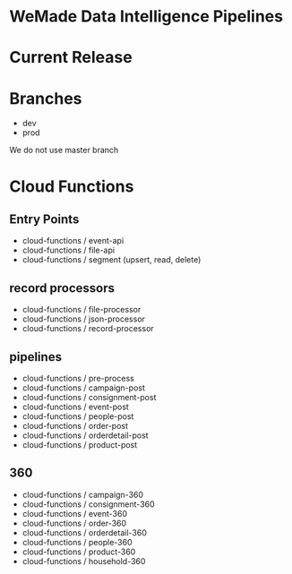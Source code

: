 # WeMade Data Intelligence Pipelines

# Current Release

# Branches

- dev
- prod

We do not use master branch

# Cloud Functions

## Entry Points

- cloud-functions / event-api
- cloud-functions / file-api
- cloud-functions / segment (upsert, read, delete)

## record processors

- cloud-functions / file-processor
- cloud-functions / json-processor
- cloud-functions / record-processor

## pipelines

- cloud-functions / pre-process
- cloud-functions / campaign-post
- cloud-functions / consignment-post
- cloud-functions / event-post
- cloud-functions / people-post
- cloud-functions / order-post
- cloud-functions / orderdetail-post
- cloud-functions / product-post

## 360

- cloud-functions / campaign-360
- cloud-functions / consignment-360
- cloud-functions / event-360
- cloud-functions / order-360
- cloud-functions / orderdetail-360
- cloud-functions / people-360
- cloud-functions / product-360
- cloud-functions / household-360
